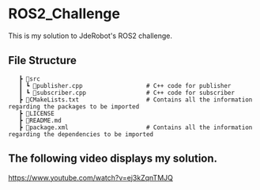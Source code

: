 # ROS2_Challenge
This is my solution to JdeRobot's ROS2 challenge.

## File Structure 

```
   ┣ 📂src
   ┃ ┗ 📜publisher.cpp                  # C++ code for publisher
   ┃ ┗ 📜subscriber.cpp                 # C++ code for subscriber
   ┣ 📜CMakeLists.txt                   # Contains all the information regarding the packages to be imported
   ┣ 📜LICENSE
   ┣ 📜README.md
   ┣ 📜package.xml                      # Contains all the information regarding the dependencies to be imported
```  
## The following video displays my solution.

https://www.youtube.com/watch?v=ej3kZqnTMJQ
